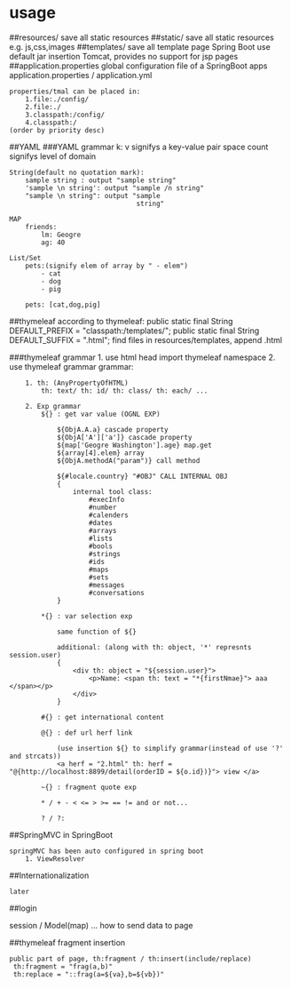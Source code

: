 # usage
##resources/
    save all static resources
##static/
    save all static resources
    e.g. js,css,images
##templates/
    save all template page
    Spring Boot use default jar insertion Tomcat, provides no support for jsp pages
##application.properties
    global configuration file of a SpringBoot apps
    application.properties / application.yml
    
    properties/tmal can be placed in:
        1.file:./config/
        2.file:./
        3.classpath:/config/
        4.classpath:/
    (order by priority desc)
##YAML
###YAML grammar
    k: v signifys a key-value pair
    space count signifys level of domain
    
    String(default no quotation mark):
        sample string : output "sample string"
        'sample \n string': output "sample /n string"
        "sample \n string": output "sample
                                    string"
    
    MAP
        friends:
            lm: Geogre
            ag: 40                           
            
    List/Set
        pets:(signify elem of array by " - elem")
            - cat
            - dog
            - pig
        
        pets: [cat,dog,pig]
 
 ##thymeleaf
    according to thymeleaf:
        public static final String DEFAULT_PREFIX = "classpath:/templates/";
        public static final String DEFAULT_SUFFIX = ".html";
    find files in resources/templates, append .html
    
 ###thymeleaf grammar
    1. use html head <html lang="en" xmlns:th="http://www.thymeleaf.org"> import thymeleaf namespace
    2. use thymeleaf grammar
     grammar:
     
        1. th: (AnyPropertyOfHTML)
            th: text/ th: id/ th: class/ th: each/ ...
        
        2. Exp grammar
            ${} : get var value (OGNL EXP)
            
                ${ObjA.A.a} cascade property
                ${ObjA['A']['a']} cascade property
                ${map['Geogre Washington'].age} map.get
                ${array[4].elem} array
                ${ObjA.methodA("param")} call method
                
                ${#locale.country} "#OBJ" CALL INTERNAL OBJ
                {
                    internal tool class:
                        #execInfo
                        #number
                        #calenders
                        #dates
                        #arrays
                        #lists
                        #bools
                        #strings
                        #ids
                        #maps
                        #sets
                        #messages
                        #conversations
                }
                
            *{} : var selection exp
                
                same function of ${}
                
                additional: (along with th: object, '*' represnts session.user)
                {
                    <div th: object = "${session.user}">
                        <p>Name: <span th: text = "*{firstNmae}"> aaa </span></p>
                    </div>
                }
                
            #{} : get international content
            
            @{} : def url herf link
                
                (use insertion ${} to simplify grammar(instead of use '?' and strcats))
                <a herf = "2.html" th: herf = "@{http://localhost:8899/detail(orderID = ${o.id})}"> view </a>
            
            ~{} : fragment quote exp
            
            * / + - < <= > >= == != and or not...
            
            ? / ?:
            
            
 ##SpringMVC in SpringBoot
    
    springMVC has been auto configured in spring boot
        1. ViewResolver
 
 ##Internationalization
    
    later
    
 ##login
    
   session / Model(map) ... how to send data to page
   
 ##thymeleaf fragment insertion
 
    public part of page, th:fragment / th:insert(include/replace)
     th:fragment = "frag(a,b)"
     th:replace = "::frag(a=${va},b=${vb})"
                       
        